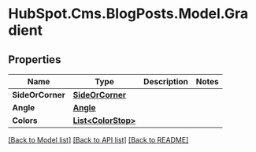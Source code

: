 # HubSpot.Cms.BlogPosts.Model.Gradient

## Properties

Name | Type | Description | Notes
------------ | ------------- | ------------- | -------------
**SideOrCorner** | [**SideOrCorner**](SideOrCorner.md) |  | 
**Angle** | [**Angle**](Angle.md) |  | 
**Colors** | [**List&lt;ColorStop&gt;**](ColorStop.md) |  | 

[[Back to Model list]](../README.md#documentation-for-models) [[Back to API list]](../README.md#documentation-for-api-endpoints) [[Back to README]](../README.md)

